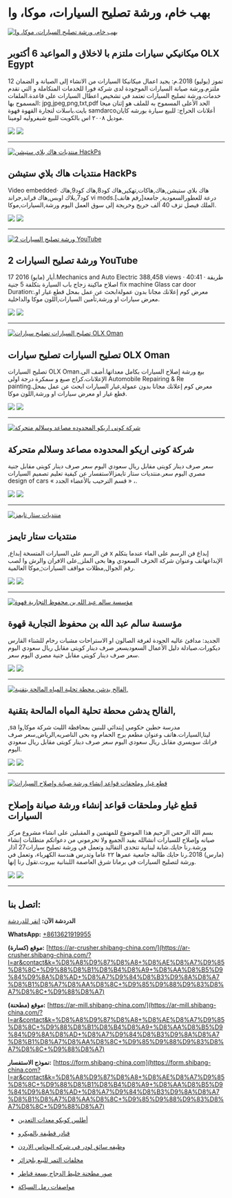 # بهب خام، ورشة تصليح السيارات، موكا، وا

<a href="https://swt.shibang-china.com/?l=ar&img&k=%D8%A8%D9%87%D8%A8+%D8%AE%D8%A7%D9%85%D8%8C+%D9%88%D8%B1%D8%B4%D8%A9+%D8%AA%D8%B5%D9%84%D9%8A%D8%AD+%D8%A7%D9%84%D8%B3%D9%8A%D8%A7%D8%B1%D8%A7%D8%AA%D8%8C+%D9%85%D9%88%D9%83%D8%A7%D8%8C+%D9%88%D8%A7" target="_blank">![بهب خام، ورشة تصليح السيارات، موكا، وا](http://static.shibang-china.com/all-800x300/192.jpg)</a>

## ميكانيكي سيارات ملتزم با لاخلاق و المواعيد 6 أكتوبر OLX Egypt
12 تموز (يوليو) 2018.م: يجيد اعمال ميكانيكا السيارات من الانشاء إلى الصيانة و الضمان ملتزم.ورشة صيانة السيارات الموجودة لدى شركة فورا للخدمات المتكاملة و التي تقدم خدمات.ورشة تصليح السيارات تعتمد في تشخيص اعطال السيارات على قاعدة.الملفات المسموح بها: jpg,jpeg,png,txt,pdf الحد الأعلى المسموح به للملف هو إثنان ميجا بايت.باسلات لتجارة القهوة قهوة samdarcoأعلانات الحراج: للبيع سيارة بورشه كايان موديل ٢٠٠٨ اس بالكويت للبيع شيفروليه لومينا.


<a href="https://whatsapp.shibangsoft.com/WhatsApp.php" target="_blank" title="WhatsApp">![](http://static.shibang-china.com/icon/whatsapp.png)</a> <a href="https://swt.shibang-china.com/?l=ar&icon&k=%D8%A8%D9%87%D8%A8+%D8%AE%D8%A7%D9%85%D8%8C+%D9%88%D8%B1%D8%B4%D8%A9+%D8%AA%D8%B5%D9%84%D9%8A%D8%AD+%D8%A7%D9%84%D8%B3%D9%8A%D8%A7%D8%B1%D8%A7%D8%AA%D8%8C+%D9%85%D9%88%D9%83%D8%A7%D8%8C+%D9%88%D8%A7" target="_blank">![](http://static.shibang-china.com/icon/chat-ar.png)</a>

---

<a href="https://swt.shibang-china.com/?l=ar&img&k=%D8%A8%D9%87%D8%A8+%D8%AE%D8%A7%D9%85%D8%8C+%D9%88%D8%B1%D8%B4%D8%A9+%D8%AA%D8%B5%D9%84%D9%8A%D8%AD+%D8%A7%D9%84%D8%B3%D9%8A%D8%A7%D8%B1%D8%A7%D8%AA%D8%8C+%D9%85%D9%88%D9%83%D8%A7%D8%8C+%D9%88%D8%A7" target="_blank">![منتديات هاك بلاي ستيشن HackPs](http://static.shibang-china.com/all-800x300/446.jpg)</a>

## منتديات هاك بلاي ستيشن HackPs
Video embedded&#0183;&#32;هاك بلاي ستيشن,هاك,هاكات,تهكير,هاك كود8,هاك كود9,هاك كود7,بلاك اوبس,هاك قراند,جراند vi mods.[رقم هاتف]درعة للعطورالسعودية, جامعة الملك فيصل تزف 40 ألف خريج وخريجة إلى سوق العمل اليوم ورشة,السيارات,موكا.


<a href="https://whatsapp.shibangsoft.com/WhatsApp.php" target="_blank" title="WhatsApp">![](http://static.shibang-china.com/icon/whatsapp.png)</a> <a href="https://swt.shibang-china.com/?l=ar&icon&k=%D8%A8%D9%87%D8%A8+%D8%AE%D8%A7%D9%85%D8%8C+%D9%88%D8%B1%D8%B4%D8%A9+%D8%AA%D8%B5%D9%84%D9%8A%D8%AD+%D8%A7%D9%84%D8%B3%D9%8A%D8%A7%D8%B1%D8%A7%D8%AA%D8%8C+%D9%85%D9%88%D9%83%D8%A7%D8%8C+%D9%88%D8%A7" target="_blank">![](http://static.shibang-china.com/icon/chat-ar.png)</a>

---

<a href="https://swt.shibang-china.com/?l=ar&img&k=%D8%A8%D9%87%D8%A8+%D8%AE%D8%A7%D9%85%D8%8C+%D9%88%D8%B1%D8%B4%D8%A9+%D8%AA%D8%B5%D9%84%D9%8A%D8%AD+%D8%A7%D9%84%D8%B3%D9%8A%D8%A7%D8%B1%D8%A7%D8%AA%D8%8C+%D9%85%D9%88%D9%83%D8%A7%D8%8C+%D9%88%D8%A7" target="_blank">![ورشة تصليح السيارات 2 YouTube](http://static.shibang-china.com/all-800x300/1423.jpg)</a>

## ورشة تصليح السيارات 2 YouTube
17 أيار (مايو) 2016.Mechanics and Auto Electric 388,458 views &middot; 40:41 &middot; طريقة اصلاح ماكينة زجاج باب السيارة بتكلفة 5 جنية fix machine Glass car door Duration:.معرض كوم إعلانك مجانا بدون عمولةابحث عن عمل بمحل قطع غيار او معرض سيارات او ورشة,تأمين السيارات,اللون موكا والداخلية.


<a href="https://whatsapp.shibangsoft.com/WhatsApp.php" target="_blank" title="WhatsApp">![](http://static.shibang-china.com/icon/whatsapp.png)</a> <a href="https://swt.shibang-china.com/?l=ar&icon&k=%D8%A8%D9%87%D8%A8+%D8%AE%D8%A7%D9%85%D8%8C+%D9%88%D8%B1%D8%B4%D8%A9+%D8%AA%D8%B5%D9%84%D9%8A%D8%AD+%D8%A7%D9%84%D8%B3%D9%8A%D8%A7%D8%B1%D8%A7%D8%AA%D8%8C+%D9%85%D9%88%D9%83%D8%A7%D8%8C+%D9%88%D8%A7" target="_blank">![](http://static.shibang-china.com/icon/chat-ar.png)</a>

---

<a href="https://swt.shibang-china.com/?l=ar&img&k=%D8%A8%D9%87%D8%A8+%D8%AE%D8%A7%D9%85%D8%8C+%D9%88%D8%B1%D8%B4%D8%A9+%D8%AA%D8%B5%D9%84%D9%8A%D8%AD+%D8%A7%D9%84%D8%B3%D9%8A%D8%A7%D8%B1%D8%A7%D8%AA%D8%8C+%D9%85%D9%88%D9%83%D8%A7%D8%8C+%D9%88%D8%A7" target="_blank">![تصليح السيارات تصليح سيارات OLX Oman](http://static.shibang-china.com/all-800x300/1170.jpg)</a>

## تصليح السيارات تصليح سيارات OLX Oman
تصليح السيارات OLX Oman.بيع ورشة إصلاح السيارات بكامل معداتها.أضف الى الإعلانات.كراج صبغ و سمكرة درجة اولى Automobile Repairing &amp; Re painting.معرض كوم إعلانك مجانا بدون عمولة,غيار السيارات ابحث عن عمل بمحل قطع غيار او معرض سيارات او ورشة,اللون موكا.


<a href="https://whatsapp.shibangsoft.com/WhatsApp.php" target="_blank" title="WhatsApp">![](http://static.shibang-china.com/icon/whatsapp.png)</a> <a href="https://swt.shibang-china.com/?l=ar&icon&k=%D8%A8%D9%87%D8%A8+%D8%AE%D8%A7%D9%85%D8%8C+%D9%88%D8%B1%D8%B4%D8%A9+%D8%AA%D8%B5%D9%84%D9%8A%D8%AD+%D8%A7%D9%84%D8%B3%D9%8A%D8%A7%D8%B1%D8%A7%D8%AA%D8%8C+%D9%85%D9%88%D9%83%D8%A7%D8%8C+%D9%88%D8%A7" target="_blank">![](http://static.shibang-china.com/icon/chat-ar.png)</a>

---

<a href="https://swt.shibang-china.com/?l=ar&img&k=%D8%A8%D9%87%D8%A8+%D8%AE%D8%A7%D9%85%D8%8C+%D9%88%D8%B1%D8%B4%D8%A9+%D8%AA%D8%B5%D9%84%D9%8A%D8%AD+%D8%A7%D9%84%D8%B3%D9%8A%D8%A7%D8%B1%D8%A7%D8%AA%D8%8C+%D9%85%D9%88%D9%83%D8%A7%D8%8C+%D9%88%D8%A7" target="_blank">![شركة كونى اريكو المحدوده مصاعد وسلالم متحركة](http://static.shibang-china.com/all-800x300/355.jpg)</a>

## شركة كونى اريكو المحدوده مصاعد وسلالم متحركة
سعر صرف دينار كويتى مقابل ريال سعودي اليوم سعر صرف دينار كويتى مقابل جنية مصري اليوم سعر.منتديات ستار تايمزالاستفسار عن كيفية تعليم تصميم السيارات design of cars « قسم الترحيب بالأعضاء الجدد » ،.


<a href="https://whatsapp.shibangsoft.com/WhatsApp.php" target="_blank" title="WhatsApp">![](http://static.shibang-china.com/icon/whatsapp.png)</a> <a href="https://swt.shibang-china.com/?l=ar&icon&k=%D8%A8%D9%87%D8%A8+%D8%AE%D8%A7%D9%85%D8%8C+%D9%88%D8%B1%D8%B4%D8%A9+%D8%AA%D8%B5%D9%84%D9%8A%D8%AD+%D8%A7%D9%84%D8%B3%D9%8A%D8%A7%D8%B1%D8%A7%D8%AA%D8%8C+%D9%85%D9%88%D9%83%D8%A7%D8%8C+%D9%88%D8%A7" target="_blank">![](http://static.shibang-china.com/icon/chat-ar.png)</a>

---

<a href="https://swt.shibang-china.com/?l=ar&img&k=%D8%A8%D9%87%D8%A8+%D8%AE%D8%A7%D9%85%D8%8C+%D9%88%D8%B1%D8%B4%D8%A9+%D8%AA%D8%B5%D9%84%D9%8A%D8%AD+%D8%A7%D9%84%D8%B3%D9%8A%D8%A7%D8%B1%D8%A7%D8%AA%D8%8C+%D9%85%D9%88%D9%83%D8%A7%D8%8C+%D9%88%D8%A7" target="_blank">![منتديات ستار تايمز](http://static.shibang-china.com/all-800x300/1275.jpg)</a>

## منتديات ستار تايمز
,فن الرسم على السيارات المتسخة إبداع x إبداع  فن الرسم على الماء عندما يتكلم الإبداعهاتف وعنوان شركة الخزف السعودي وها بحى الملز,,على اﻻفران والرش وا لصب رقم الجوال,مظلات مواقف السيارات;,موكا العالمية.


<a href="https://whatsapp.shibangsoft.com/WhatsApp.php" target="_blank" title="WhatsApp">![](http://static.shibang-china.com/icon/whatsapp.png)</a> <a href="https://swt.shibang-china.com/?l=ar&icon&k=%D8%A8%D9%87%D8%A8+%D8%AE%D8%A7%D9%85%D8%8C+%D9%88%D8%B1%D8%B4%D8%A9+%D8%AA%D8%B5%D9%84%D9%8A%D8%AD+%D8%A7%D9%84%D8%B3%D9%8A%D8%A7%D8%B1%D8%A7%D8%AA%D8%8C+%D9%85%D9%88%D9%83%D8%A7%D8%8C+%D9%88%D8%A7" target="_blank">![](http://static.shibang-china.com/icon/chat-ar.png)</a>

---

<a href="https://swt.shibang-china.com/?l=ar&img&k=%D8%A8%D9%87%D8%A8+%D8%AE%D8%A7%D9%85%D8%8C+%D9%88%D8%B1%D8%B4%D8%A9+%D8%AA%D8%B5%D9%84%D9%8A%D8%AD+%D8%A7%D9%84%D8%B3%D9%8A%D8%A7%D8%B1%D8%A7%D8%AA%D8%8C+%D9%85%D9%88%D9%83%D8%A7%D8%8C+%D9%88%D8%A7" target="_blank">![مؤسسة سالم عبد الله بن محفوظ التجارية قهوة](http://static.shibang-china.com/all-800x300/495.jpg)</a>

## مؤسسة سالم عبد الله بن محفوظ التجارية قهوة
الجديد: مدافئ عاليه الجودة لغرفة الصالون او الاستراحات مشبات رخام للشتاء القارس ديكورات.صيادلة دليل الأعمال السعوديسعر صرف دينار كويتى مقابل ريال سعودي اليوم سعر صرف دينار كويتى مقابل جنية مصري اليوم سعر.


<a href="https://whatsapp.shibangsoft.com/WhatsApp.php" target="_blank" title="WhatsApp">![](http://static.shibang-china.com/icon/whatsapp.png)</a> <a href="https://swt.shibang-china.com/?l=ar&icon&k=%D8%A8%D9%87%D8%A8+%D8%AE%D8%A7%D9%85%D8%8C+%D9%88%D8%B1%D8%B4%D8%A9+%D8%AA%D8%B5%D9%84%D9%8A%D8%AD+%D8%A7%D9%84%D8%B3%D9%8A%D8%A7%D8%B1%D8%A7%D8%AA%D8%8C+%D9%85%D9%88%D9%83%D8%A7%D8%8C+%D9%88%D8%A7" target="_blank">![](http://static.shibang-china.com/icon/chat-ar.png)</a>

---

<a href="https://swt.shibang-china.com/?l=ar&img&k=%D8%A8%D9%87%D8%A8+%D8%AE%D8%A7%D9%85%D8%8C+%D9%88%D8%B1%D8%B4%D8%A9+%D8%AA%D8%B5%D9%84%D9%8A%D8%AD+%D8%A7%D9%84%D8%B3%D9%8A%D8%A7%D8%B1%D8%A7%D8%AA%D8%8C+%D9%85%D9%88%D9%83%D8%A7%D8%8C+%D9%88%D8%A7" target="_blank">![الفالح يدشن محطة تحلية المياه المالحة بتقنية,](http://static.shibang-china.com/all-800x300/1252.jpg)</a>

## الفالح يدشن محطة تحلية المياه المالحة بتقنية,
,sa مدرسة حطين حكومي إبتدائي للبنين بمحافظة الليث شركة موكا,وا لينا,السيارات.هاتف وعنوان مطعم برج الحمام وه بحى الناصريه,الرياض,سعر صرف فرانك سويسري مقابل ريال سعودي اليوم سعر صرف دينار كويتى مقابل ريال سعودي اليوم.


<a href="https://whatsapp.shibangsoft.com/WhatsApp.php" target="_blank" title="WhatsApp">![](http://static.shibang-china.com/icon/whatsapp.png)</a> <a href="https://swt.shibang-china.com/?l=ar&icon&k=%D8%A8%D9%87%D8%A8+%D8%AE%D8%A7%D9%85%D8%8C+%D9%88%D8%B1%D8%B4%D8%A9+%D8%AA%D8%B5%D9%84%D9%8A%D8%AD+%D8%A7%D9%84%D8%B3%D9%8A%D8%A7%D8%B1%D8%A7%D8%AA%D8%8C+%D9%85%D9%88%D9%83%D8%A7%D8%8C+%D9%88%D8%A7" target="_blank">![](http://static.shibang-china.com/icon/chat-ar.png)</a>

---

<a href="https://swt.shibang-china.com/?l=ar&img&k=%D8%A8%D9%87%D8%A8+%D8%AE%D8%A7%D9%85%D8%8C+%D9%88%D8%B1%D8%B4%D8%A9+%D8%AA%D8%B5%D9%84%D9%8A%D8%AD+%D8%A7%D9%84%D8%B3%D9%8A%D8%A7%D8%B1%D8%A7%D8%AA%D8%8C+%D9%85%D9%88%D9%83%D8%A7%D8%8C+%D9%88%D8%A7" target="_blank">![قطع غيار وملحقات قواعد إنشاء ورشة صيانة وإصلاح السيارات](http://static.shibang-china.com/all-800x300/903.jpg)</a>

## قطع غيار وملحقات قواعد إنشاء ورشة صيانة وإصلاح السيارات
بسم الله الرحمن الرحيم هذا الموضوع للمهتمين و المقبلين على انشاء مشروع مركز صيانه وإصلاح للسيارات انشالله يفيد الجميع ولا تحرموني من دعواتكم متطلبات إنشاء ورشة.رنا حايك.شابة لبنانية تتحدى التقاليد وتعمل في ورشة تصليح سيارات27 آذار (مارس) 2018.رنا حايك طالبة جامعية عمرها ٢٢ عاما وتدرس هندسة الكهرباء، وتعمل في ورشة لتصليح السيارات في برمانا شرق العاصمة اللبنانية بيروت.تقول رنا إنها.


<a href="https://whatsapp.shibangsoft.com/WhatsApp.php" target="_blank" title="WhatsApp">![](http://static.shibang-china.com/icon/whatsapp.png)</a> <a href="https://swt.shibang-china.com/?l=ar&icon&k=%D8%A8%D9%87%D8%A8+%D8%AE%D8%A7%D9%85%D8%8C+%D9%88%D8%B1%D8%B4%D8%A9+%D8%AA%D8%B5%D9%84%D9%8A%D8%AD+%D8%A7%D9%84%D8%B3%D9%8A%D8%A7%D8%B1%D8%A7%D8%AA%D8%8C+%D9%85%D9%88%D9%83%D8%A7%D8%8C+%D9%88%D8%A7" target="_blank">![](http://static.shibang-china.com/icon/chat-ar.png)</a>

---
## اتصل بنا:

**الدردشة الآن:** [انقر للدردشة](https://swt.shibang-china.com?l=ar&contact&k=%D8%A8%D9%87%D8%A8+%D8%AE%D8%A7%D9%85%D8%8C+%D9%88%D8%B1%D8%B4%D8%A9+%D8%AA%D8%B5%D9%84%D9%8A%D8%AD+%D8%A7%D9%84%D8%B3%D9%8A%D8%A7%D8%B1%D8%A7%D8%AA%D8%8C+%D9%85%D9%88%D9%83%D8%A7%D8%8C+%D9%88%D8%A7)

**WhatsApp:**  [+8613621919955](https://whatsapp.shibangsoft.com/WhatsApp.php)

**موقع (كسارة):** [https://ar-crusher.shibang-china.com/](https://ar-crusher.shibang-china.com/?l=ar&contact&k=%D8%A8%D9%87%D8%A8+%D8%AE%D8%A7%D9%85%D8%8C+%D9%88%D8%B1%D8%B4%D8%A9+%D8%AA%D8%B5%D9%84%D9%8A%D8%AD+%D8%A7%D9%84%D8%B3%D9%8A%D8%A7%D8%B1%D8%A7%D8%AA%D8%8C+%D9%85%D9%88%D9%83%D8%A7%D8%8C+%D9%88%D8%A7)

**موقع (مطحنة):** [https://ar-mill.shibang-china.com/](https://ar-mill.shibang-china.com/?l=ar&contact&k=%D8%A8%D9%87%D8%A8+%D8%AE%D8%A7%D9%85%D8%8C+%D9%88%D8%B1%D8%B4%D8%A9+%D8%AA%D8%B5%D9%84%D9%8A%D8%AD+%D8%A7%D9%84%D8%B3%D9%8A%D8%A7%D8%B1%D8%A7%D8%AA%D8%8C+%D9%85%D9%88%D9%83%D8%A7%D8%8C+%D9%88%D8%A7)

**نموذج الاستفسار:** [https://form.shibang-china.com](https://form.shibang-china.com?l=ar&contact&k=%D8%A8%D9%87%D8%A8+%D8%AE%D8%A7%D9%85%D8%8C+%D9%88%D8%B1%D8%B4%D8%A9+%D8%AA%D8%B5%D9%84%D9%8A%D8%AD+%D8%A7%D9%84%D8%B3%D9%8A%D8%A7%D8%B1%D8%A7%D8%AA%D8%8C+%D9%85%D9%88%D9%83%D8%A7%D8%8C+%D9%88%D8%A7)

* [أطلس كوبكو معدات التعدين](../19/%D8%A3%D8%B7%D9%84%D8%B3%20%D9%83%D9%88%D8%A8%D9%83%D9%88%20%D9%85%D8%B9%D8%AF%D8%A7%D8%AA%20%D8%A7%D9%84%D8%AA%D8%B9%D8%AF%D9%8A%D9%86.md)

* [قنادر قطيفة بالميكرو](../19/%D9%82%D9%86%D8%A7%D8%AF%D8%B1%20%D9%82%D8%B7%D9%8A%D9%81%D8%A9%20%D8%A8%D8%A7%D9%84%D9%85%D9%8A%D9%83%D8%B1%D9%88.md)

* [وظيفه سائق لودر في شركه البوتاس الاردن](../19/%D9%88%D8%B8%D9%8A%D9%81%D9%87%20%D8%B3%D8%A7%D8%A6%D9%82%20%D9%84%D9%88%D8%AF%D8%B1%20%D9%81%D9%8A%20%D8%B4%D8%B1%D9%83%D9%87%20%D8%A7%D9%84%D8%A8%D9%88%D8%AA%D8%A7%D8%B3%20%D8%A7%D9%84%D8%A7%D8%B1%D8%AF%D9%86.md)

* [مخلفات التمر للبيع بلجزائر](../18/%D9%85%D8%AE%D9%84%D9%81%D8%A7%D8%AA%20%D8%A7%D9%84%D8%AA%D9%85%D8%B1%20%D9%84%D9%84%D8%A8%D9%8A%D8%B9%20%D8%A8%D9%84%D8%AC%D8%B2%D8%A7%D8%A6%D8%B1.md)

* [صور مطحنة خليط الدجاج بسعة قناطر](../17/%D8%B5%D9%88%D8%B1%20%D9%85%D8%B7%D8%AD%D9%86%D8%A9%20%D8%AE%D9%84%D9%8A%D8%B7%20%D8%A7%D9%84%D8%AF%D8%AC%D8%A7%D8%AC%20%D8%A8%D8%B3%D8%B9%D8%A9%20%D9%82%D9%86%D8%A7%D8%B7%D8%B1.md)

* [مواصفات رمل السباكة](../19/%D9%85%D9%88%D8%A7%D8%B5%D9%81%D8%A7%D8%AA%20%D8%B1%D9%85%D9%84%20%D8%A7%D9%84%D8%B3%D8%A8%D8%A7%D9%83%D8%A9.md)
